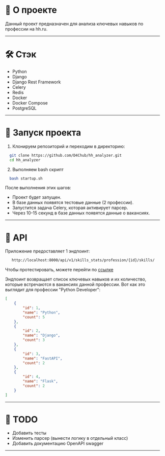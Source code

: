 📝 О проекте
============

Данный проект предназначен для анализа ключевых навыков по профессии на hh.ru.  


---

🛠 Стэк
=======

- Python
- Django
- Django Rest Framework
- Celery
- Redis
- Docker
- Docker Compose
- PostgreSQL

---

🚀 Запуск проекта
=================

1. Клонируем репозиторий и переходим в директорию:


```bash 
  git clone https://github.com/D4Chub/hh_analyzer.git
  cd hh_analyzer
```

2. Выполняем bash скрипт

```bash
  bash startup.sh
```

После выполнения этих шагов:

- Проект будет запущен.
- В базе данных появятся тестовые данные (2 профессии).
- Запустится задача Celery, которая активирует парсер.
- Через 10-15 секунд в базе данных появятся данные о вакансиях.

---

📡 API
=====

Приложение предоставляет 1 эндпоинт:

```bash
   http://localhost:8000/api/v1/skills_stats/profession/{id}/skills/
```
Чтобы протестировать, можете перейти по [ссылке](http://localhost:8000/api/v1/skills_stats/profession/1/skills/)


Эндпоинт возвращает список ключевых навыков и их количество, которые встречаются в вакансиях данной профессии.
Вот как это выглядит для профессии "Python Developer":

```json
[
    {
        "id": 1,
        "name": "Python",
        "count": 5
    },
    {
        "id": 2,
        "name": "Django",
        "count": 3
    },
    {
        "id": 3,
        "name": "FastAPI",
        "count": 2
    },
    {
        "id": 4,
        "name": "Flask",
        "count": 2
    }
]
```
---

📝 TODO
====
- Добавить тесты
- Изменить парсер (вынести логику в отдельный класс)
- Добавить документацию OpenAPI swagger

---